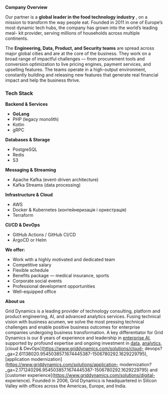 **Company Overview**

Our partner is a **global leader in the food technology industry** , on a
mission to transform the way people eat. Founded in 2011 in one of Europe’s
most dynamic tech hubs, the company has grown into the world’s leading meal-
kit provider, serving millions of households across multiple continents.

The **Engineering, Data, Product, and Security teams** are spread across major
global cities and are at the core of the business. They work on a broad range
of impactful challenges — from procurement tools and conversion optimization
to live pricing engines, payment services, and upselling features. The teams
operate in a high-output environment, constantly building and releasing new
features that generate real financial impact and help the business thrive.

### Tech Stack

**Backend & Services**

  * **GoLang**
  * PHP (legacy monolith)
  * Kotlin 
  * gRPC 

**Databases & Storage**

  * PostgreSQL 
  * Redis
  * S3 

**Messaging & Streaming**

  * Apache Kafka (event-driven architecture)
  * Kafka Streams (data processing)

**Infrastructure & Cloud**

  * AWS 
  * Docker & Kubernetes (контейнеризація і оркестрація)
  * Terraform 

**CI/CD & DevOps**

  * GitHub Actions / GitHub CI/CD 
  * ArgoCD or Helm 

**We offer:**

  * Work with a highly motivated and dedicated team
  * Competitive salary
  * Flexible schedule
  * Benefits package — medical insurance, sports
  * Corporate social events
  * Professional development opportunities
  * Well-equipped office

**About us**

Grid Dynamics is a leading provider of technology consulting, platform and
product engineering, AI, and advanced analytics services. Fusing technical
vision with business acumen, we solve the most pressing technical challenges
and enable positive business outcomes for enterprise companies undergoing
business transformation. A key differentiator for Grid Dynamics is our 8 years
of experience and leadership in [enterprise
AI](https://www.griddynamics.com/solutions/ai?_ga=2.61138020.954503857.1674445387-1506780292.1629229795),
supported by profound expertise and ongoing investment in
[data](https://www.griddynamics.com/solutions/big-data),
[analytics](https://www.griddynamics.com/solutions/analytical-data-platform),
[cloud & DevOps](https://www.griddynamics.com/solutions/cloud-
devops?_ga=2.61138020.954503857.1674445387-1506780292.1629229795),
[application
modernization](https://www.griddynamics.com/solutions/application-
modernization?_ga=2.171240296.954503857.1674445387-1506780292.1629229795) and
[customer experience](https://www.griddynamics.com/solutions/digital-
experience). Founded in 2006, Grid Dynamics is headquartered in Silicon Valley
with offices across the Americas, Europe, and India.